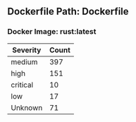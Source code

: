 ## Dockerfile Path: Dockerfile

### Docker Image: rust:latest
| Severity | Count |
|----------|-------|
| medium | 397 |
| high | 151 |
| critical | 10 |
| low | 17 |
| Unknown | 71 |